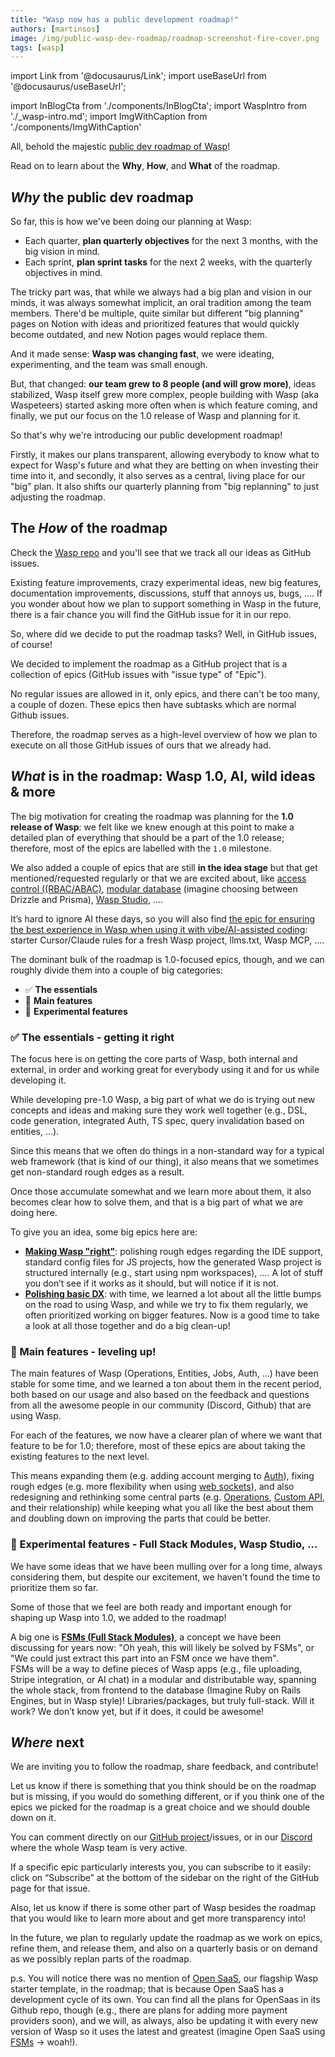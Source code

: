 ```yaml
---
title: "Wasp now has a public development roadmap!"
authors: [martinsos]
image: /img/public-wasp-dev-roadmap/roadmap-screenshot-fire-cover.png
tags: [wasp]
---
```


import Link from '@docusaurus/Link';
import useBaseUrl from '@docusaurus/useBaseUrl';

import InBlogCta from './components/InBlogCta';
import WaspIntro from './_wasp-intro.md';
import ImgWithCaption from './components/ImgWithCaption'


All, behold the majestic [public dev roadmap of Wasp](https://github.com/orgs/wasp-lang/projects/5)!

<ImgWithCaption
    alt="Wasp dev roadmap (on fire)"
    caption="still hot"
    source="img/public-wasp-dev-roadmap/roadmap-screenshot-fire.png"
/>

Read on to learn about the **Why**, **How**, and **What** of the roadmap.

## *Why* the public dev roadmap

So far, this is how we've been doing our planning at Wasp:
- Each quarter, **plan quarterly objectives** for the next 3 months, with the big vision in mind.
- Each sprint, **plan sprint tasks** for the next 2 weeks, with the quarterly objectives in mind.

<ImgWithCaption
    alt="Diagram of how we did planning before"
    caption="How the Wasp team of the ancients did planning"
    source="img/public-wasp-dev-roadmap/old-planning-diagram.webp"
/>

The tricky part was, that while we always had a big plan and vision in our minds, it was always somewhat implicit, an oral tradition among the team members. There'd be multiple, quite similar but different "big planning" pages on Notion with ideas and prioritized features that would quickly become outdated, and new Notion pages would replace them.

And it made sense: **Wasp was changing fast**, we were ideating, experimenting, and the team was small enough.

But, that changed: **our team grew to 8 people (and will grow more)**, ideas stabilized, Wasp itself grew more complex, people building with Wasp (aka Waspeteers) started asking more often when is which feature coming, and finally, we put our focus on the 1.0 release of Wasp and planning for it.

So that's why we're introducing our public development roadmap!

Firstly, it makes our plans transparent, allowing everybody to know what to expect for Wasp's future and what they are betting on when investing their time into it, and secondly, it also serves as a central, living place for our "big" plan. It also shifts our quarterly planning from "big replanning" to just adjusting the roadmap.

## The *How* of the roadmap

Check the [Wasp repo](https://github.com/wasp-lang/wasp) and you'll see that we track all our ideas as GitHub issues.

Existing feature improvements, crazy experimental ideas, new big features, documentation improvements, discussions, stuff that annoys us, bugs, …. If you wonder about how we plan to support something in Wasp in the future, there is a fair chance you will find the GitHub issue for it in our repo.

So, where did we decide to put the roadmap tasks? Well, in GitHub issues, of course!

<ImgWithCaption
    alt="Meme with astronauts about how it was always all github issues at Wasp"
    caption="and will always be"
    source="img/public-wasp-dev-roadmap/it-is-all-gh-issues.webp"
/>

We decided to implement the roadmap as a GitHub project that is a collection of epics (GitHub issues with "issue type" of "Epic").

No regular issues are allowed in it, only epics, and there can't be too many, a couple of dozen. These epics then have subtasks which are normal Github issues.

Therefore, the roadmap serves as a high-level overview of how we plan to execute on all those GitHub issues of ours that we already had.

## *What* is in the roadmap: Wasp 1.0, AI, wild ideas & more

The big motivation for creating the roadmap was planning for the **1.0 release of Wasp**: we felt like we knew enough at this point to make a detailed plan of everything that should be a part of the 1.0 release; therefore, most of the epics are labelled with the `1.0` milestone.

We also added a couple of epics that are still **in the idea stage** but that get mentioned/requested regularly or that we are excited about, like [access control ((RBAC/ABAC)](https://github.com/wasp-lang/wasp/issues/2896), [modular database](https://github.com/wasp-lang/wasp/issues/2893) (imagine choosing between Drizzle and Prisma), [Wasp Studio](https://github.com/wasp-lang/wasp/issues/2892), ….

It’s hard to ignore AI these days, so you will also find [the epic for ensuring the best experience in Wasp when using it with vibe/AI-assisted coding](https://github.com/wasp-lang/wasp/issues/2630): starter Cursor/Claude rules for a fresh Wasp project, llms.txt, Wasp MCP, ….

The dominant bulk of the roadmap is 1.0-focused epics, though, and we can roughly divide them into a couple of big categories:
- ✅ **The essentials**
- 🚀 **Main features**
- 🧪 **Experimental features**

<ImgWithCaption
    alt="Diagram of the composition of Wasp dev roadmap (circles)."
    source="img/public-wasp-dev-roadmap/wasp-roadmap-circle-diagram.webp"
/>

### ✅ The essentials - getting it right

The focus here is on getting the core parts of Wasp, both internal and external, in order and working great for everybody using it and for us while developing it.

While developing pre-1.0 Wasp, a big part of what we do is trying out new concepts and ideas and making sure they work well together (e.g., DSL, code generation, integrated Auth, TS spec, query invalidation based on entities, …).

Since this means that we often do things in a non-standard way for a typical web framework (that is kind of our thing), it also means that we sometimes get non-standard rough edges as a result.

Once those accumulate somewhat and we learn more about them, it also becomes clear how to solve them, and that is a big part of what we are doing here.

To give you an idea, some big epics here are:

- [**Making Wasp "right"**](https://github.com/wasp-lang/wasp/issues/2870): polishing rough edges regarding the IDE support, standard config files for JS projects, how the generated Wasp project is structured internally (e.g., start using npm workspaces), …. A lot of stuff you don’t see if it works as it should, but will notice if it is not.
- [**Polishing basic DX**](https://github.com/wasp-lang/wasp/issues/2884): with time, we learned a lot about all the little bumps on the road to using Wasp, and while we try to fix them regularly, we often prioritized working on bigger features. Now is a good time to take a look at all those together and do a big clean-up!

### 🚀 Main features - leveling up!

The main features of Wasp (Operations, Entities, Jobs, Auth, …) have been stable for some time, and we learned a ton about them in the recent period, both based on our usage and also based on the feedback and questions from all the awesome people in our community (Discord, Github) that are using Wasp.

For each of the features, we now have a clearer plan of where we want that feature to be for 1.0; therefore, most of these epics are about taking the existing features to the next level.

This means expanding them (e.g. adding account merging to [Auth](https://github.com/wasp-lang/wasp/issues/2875)), fixing rough edges (e.g. more flexibility when using [web sockets](https://github.com/wasp-lang/wasp/issues/2882)), and also redesigning and rethinking some central parts (e.g. [Operations](https://github.com/wasp-lang/wasp/issues/2876), [Custom API](https://github.com/wasp-lang/wasp/issues/2880), and their relationship) while keeping what you all like the best about them and doubling down on improving the parts that could be better.

### 🧪 Experimental features - Full Stack Modules, Wasp Studio, …

We have some ideas that we have been mulling over for a long time, always considering them, but despite our excitement, we haven't found the time to prioritize them so far.

Some of those that we feel are both ready and important enough for shaping up Wasp into 1.0, we added to the roadmap!

A big one is [**FSMs (Full Stack Modules)**](https://github.com/wasp-lang/wasp/issues/2873), a concept we have been discussing for years now: "Oh yeah, this will likely be solved by FSMs", or "We could just extract this part into an FSM once we have them".  
FSMs will be a way to define pieces of Wasp apps (e.g., file uploading, Stripe integration, or AI chat) in a modular and distributable way, spanning the whole stack, from frontend to the database (Imagine Ruby on Rails Engines, but in Wasp style)! Libraries/packages, but truly full-stack. Will it work? We don’t know yet, but if it does, it could be awesome!

## *Where* next

We are inviting you to follow the roadmap, share feedback, and contribute!

<ImgWithCaption
    alt="Two dabois at the campfire, chilling."
    caption="You made it till the end! Join us at the Wasp campfire and relax."
    source="img/public-wasp-dev-roadmap/wasp-daboi-campfire.png"
/>

Let us know if there is something that you think should be on the roadmap but is missing, if you would do something different, or if you think one of the epics we picked for the roadmap is a great choice and we should double down on it.

You can comment directly on our [GitHub project](https://github.com/orgs/wasp-lang/projects/5)/issues, or in our [Discord](https://discord.gg/rzdnErX) where the whole Wasp team is very active.

If a specific epic particularly interests you, you can subscribe to it easily: click on “Subscribe” at the bottom of the sidebar on the right of the GitHub page for that issue.

Also, let us know if there is some other part of Wasp besides the roadmap that you would like to learn more about and get more transparency into!

In the future, we plan to regularly update the roadmap as we work on epics, refine them, and release them, and also on a quarterly basis or on demand as we possibly replan parts of the roadmap.

p.s. You will notice there was no mention of [Open SaaS](https://opensaas.sh/), our flagship Wasp starter template, in the roadmap; that is because Open SaaS has a development cycle of its own. You can find all the plans for OpenSaas in its Github repo, though (e.g., there are plans for adding more payment providers soon), and we will, as always, also be updating it with every new version of Wasp so it uses the latest and greatest (imagine Open SaaS using [FSMs](https://github.com/wasp-lang/wasp/issues/2873) → woah!).
